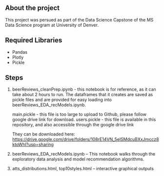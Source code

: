 ## About the project
This project was persued as part of the Data Science Capstone of the MS Data Science program at University of Denver. 

## Required Libraries
- Pandas
- Plotly
- Pickle

## Steps
1. beerReviews_cleanPrep.ipynb - this notebook is for reference, as it can take about 2 hours to run. The dataframes that it creates are saved as pickle files and are  provided for easy loading into beerReviews_EDA_recModels.ipynb. 

    main.pickle - this file is too large to upload to Github, please follow google drive link for download.
    users.pickle - this file is available in this repository, and also accessible through the google drive link

    They can be downloaded here: https://drive.google.com/drive/folders/108rE14VN_5elSMdcuBXxJmccz8ktoWhl?usp=sharing

2. beerReviews_EDA_recModels.ipynb – This notebook walks through the exploratory data analysis and model recommendation algorithms.

3. atts_distributions.html, top10styles.html – interactive graphical outputs
